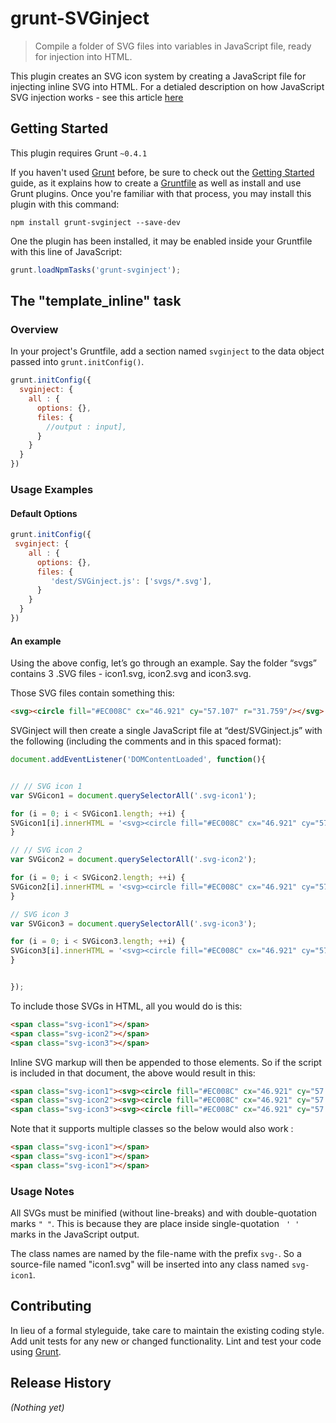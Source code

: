 # grunt-SVGinject

> Compile a folder of SVG files into variables in JavaScript file, ready for injection into HTML.

This plugin creates an SVG icon system by creating a JavaScript file for injecting inline SVG into HTML. For a detialed description on how JavaScript SVG injection works - see this article [here](http://www.pencilscoop.com/2014/04/injecting-svg-with-javascript/) 

## Getting Started
This plugin requires Grunt `~0.4.1`

If you haven't used [Grunt](http://gruntjs.com/) before, be sure to check out the [Getting Started](http://gruntjs.com/getting-started) guide, as it explains how to create a [Gruntfile](http://gruntjs.com/sample-gruntfile) as well as install and use Grunt plugins. Once you're familiar with that process, you may install this plugin with this command:

```shell
npm install grunt-svginject --save-dev
```

One the plugin has been installed, it may be enabled inside your Gruntfile with this line of JavaScript:

```js
grunt.loadNpmTasks('grunt-svginject');
```

## The "template_inline" task

### Overview
In your project's Gruntfile, add a section named `svginject` to the data object passed into `grunt.initConfig()`.

```js
grunt.initConfig({
  svginject: {
    all : {
      options: {},
      files: {
        //output : input],
      }
    }
  }
})
```

### Usage Examples

#### Default Options

```js
grunt.initConfig({
 svginject: {
    all : {
      options: {},
      files: {
         'dest/SVGinject.js': ['svgs/*.svg'],
      }
    }
  }
})
```
#### An example

Using the above config, let’s go through an example. Say the folder “svgs” contains 3 .SVG files - icon1.svg, icon2.svg and icon3.svg.

Those SVG files contain something this:
```html
<svg><circle fill="#EC008C" cx="46.921" cy="57.107" r="31.759"/></svg>
```
SVGinject will then create a single JavaScript file at “dest/SVGinject.js” with the following (including the comments and in this spaced format):

```js
document.addEventListener('DOMContentLoaded', function(){


// // SVG icon 1
var SVGicon1 = document.querySelectorAll('.svg-icon1');

for (i = 0; i < SVGicon1.length; ++i) {
SVGicon1[i].innerHTML = '<svg><circle fill="#EC008C" cx="46.921" cy="57.107" r="31.759"/></svg>';
}

// // SVG icon 2
var SVGicon2 = document.querySelectorAll('.svg-icon2');

for (i = 0; i < SVGicon2.length; ++i) {
SVGicon2[i].innerHTML = '<svg><circle fill="#EC008C" cx="46.921" cy="57.107" r="31.759"/></svg>';
}

// SVG icon 3
var SVGicon3 = document.querySelectorAll('.svg-icon3');

for (i = 0; i < SVGicon3.length; ++i) {
SVGicon3[i].innerHTML = '<svg><circle fill="#EC008C" cx="46.921" cy="57.107" r="31.759"/></svg>';
}


});
```

To include those SVGs in HTML, all you would do is this:

```html
<span class="svg-icon1"></span>
<span class="svg-icon2"></span>
<span class="svg-icon3"></span>
```

Inline SVG markup will then be appended to those elements. So if the script is included in that document, the above would result in this:

```html
<span class="svg-icon1"><svg><circle fill="#EC008C" cx="46.921" cy="57.107" r="31.759"/></svg></span>
<span class="svg-icon2"><svg><circle fill="#EC008C" cx="46.921" cy="57.107" r="31.759"/></svg></span>
<span class="svg-icon3"><svg><circle fill="#EC008C" cx="46.921" cy="57.107" r="31.759"/></svg></span>
```

Note that it supports multiple classes so the below would also work :

```html
<span class="svg-icon1"></span>
<span class="svg-icon1"></span>
<span class="svg-icon1"></span>

```


### Usage Notes

All SVGs must be minified (without line-breaks) and with double-quotation marks <code>" "</code>. This is because they are place inside single-quotation <code> ' ' </code> marks in the JavaScript output.

The class names are named by the file-name with the prefix <code>svg-</code>. So a source-file named "icon1.svg" will be inserted into any class named <code>svg-icon1</code>.

## Contributing
In lieu of a formal styleguide, take care to maintain the existing coding style. Add unit tests for any new or changed functionality. Lint and test your code using [Grunt](http://gruntjs.com/).

## Release History
_(Nothing yet)_
